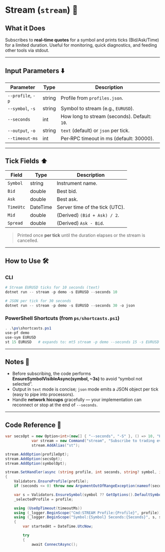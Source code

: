 # Stream (`stream`) 📡

## What it Does

Subscribes to **real‑time quotes** for a symbol and prints ticks (Bid/Ask/Time) for a limited duration.
Useful for monitoring, quick diagnostics, and feeding other tools via stdout.

---

## Input Parameters ⬇️

| Parameter         | Type   |Description                                  |
| ----------------- | ------ |-------------------------------------------- |
| `--profile`, `-p` | string | Profile from `profiles.json`.                |
| `--symbol`, `-s`  | string | Symbol to stream (e.g., `EURUSD`).           |
| `--seconds`       | int    | How long to stream (seconds). Default: `10`. |
| `--output`, `-o`  | string | `text` (default) or `json` per tick.         |
| `--timeout-ms`    | int    | Per‑RPC timeout in ms (default: 30000).      |

---

## Tick Fields ⬆️

| Field     | Type     | Description                    |
| --------- | -------- | ------------------------------ |
| `Symbol`  | string   | Instrument name.               |
| `Bid`     | double   | Best bid.                      |
| `Ask`     | double   | Best ask.                      |
| `TimeUtc` | DateTime | Server time of the tick (UTC). |
| `Mid`     | double   | (Derived) `(Bid + Ask) / 2`.   |
| `Spread`  | double   | (Derived) `Ask - Bid`.         |

> Printed once **per tick** until the duration elapses or the stream is cancelled.

---

## How to Use 🛠️

### CLI

```powershell
# Stream EURUSD ticks for 10 seconds (text)
dotnet run -- stream -p demo -s EURUSD --seconds 10

# JSON per tick for 30 seconds
dotnet run -- stream -p demo -s EURUSD --seconds 30 -o json
```

### PowerShell Shortcuts (from `ps/shortcasts.ps1`)

```powershell
. .\ps\shortcasts.ps1
use-pf demo
use-sym EURUSD
st 15 EURUSD   # expands to: mt5 stream -p demo --seconds 15 -s EURUSD --timeout-ms 90000
```

---

## Notes 🧩

* Before subscribing, the code performs **EnsureSymbolVisibleAsync(symbol, \~3s)** to avoid “symbol not selected”.
* Output in `text` mode is concise; `json` mode emits a JSON object per tick (easy to pipe into processors).
* Handle **network hiccups** gracefully — your implementation can reconnect or stop at the end of `--seconds`.

---

## Code Reference 🧩

```csharp
var secsOpt = new Option<int>(new[] { "--seconds", "-S" }, () => 10, "How many seconds to listen to streams");
            var stream = new Command("stream", "Subscribe to trading events/ticks (auto-reconnect)");
            stream.AddAlias("st");

stream.AddOption(profileOpt);
stream.AddOption(secsOpt);
stream.AddOption(symbolOpt);

stream.SetHandler(async (string profile, int seconds, string? symbol, int timeoutMs) =>
{
    Validators.EnsureProfile(profile);
    if (seconds <= 0) throw new ArgumentOutOfRangeException(nameof(seconds), "Seconds must be > 0.");

    var s = Validators.EnsureSymbol(symbol ?? GetOptions().DefaultSymbol);
    _selectedProfile = profile;

    using (UseOpTimeout(timeoutMs))
    using (_logger.BeginScope("Cmd:STREAM Profile:{Profile}", profile))
    using (_logger.BeginScope("Symbol:{Symbol} Seconds:{Seconds}", s, seconds))
    {
        var startedAt = DateTime.UtcNow;

        try
        {
            await ConnectAsync();
```

